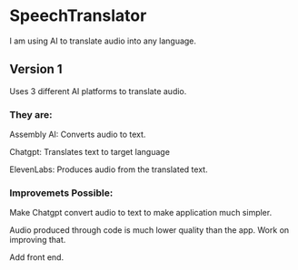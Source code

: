 # SpeechTranslator
I am using AI to translate audio into any language. 


## Version 1 
Uses 3 different AI platforms to translate audio. 

### They are:

Assembly AI: Converts audio to text.

Chatgpt: Translates text to target language 

ElevenLabs: Produces audio from the translated text. 

### Improvemets Possible:

Make Chatgpt convert audio to text to make application much simpler. 

Audio produced through code is much lower quality than the app. Work on improving that.

Add front end.


